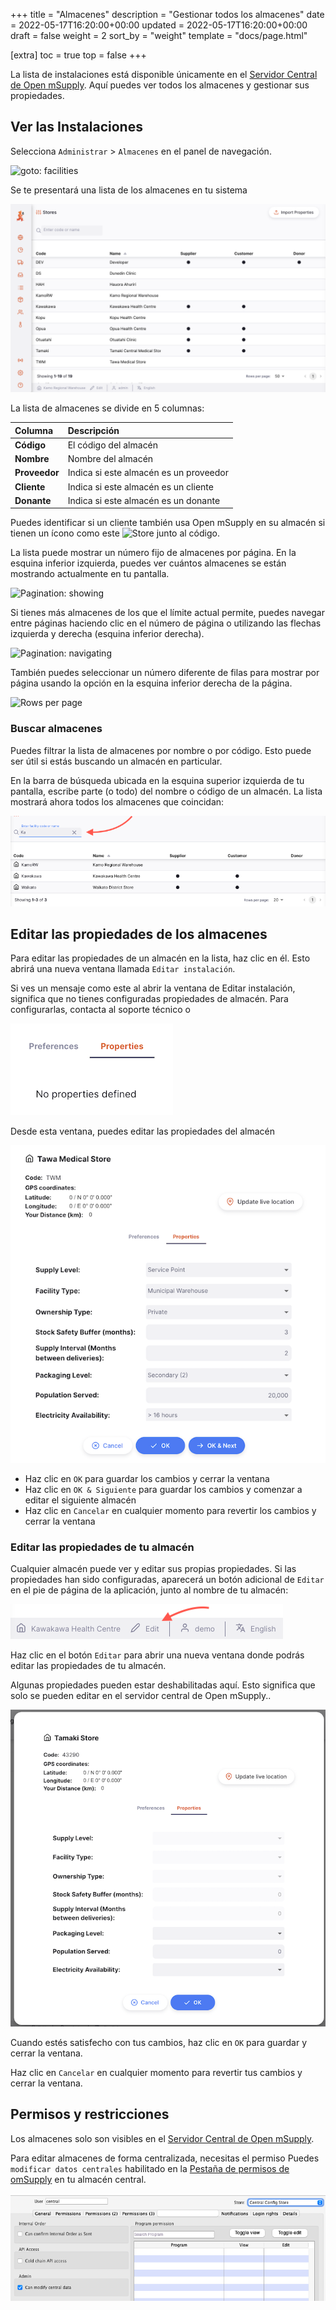 +++
title = "Almacenes"
description = "Gestionar todos los almacenes"
date = 2022-05-17T16:20:00+00:00
updated = 2022-05-17T16:20:00+00:00
draft = false
weight = 2
sort_by = "weight"
template = "docs/page.html"

[extra]
toc = true
top = false
+++

La lista de instalaciones está disponible únicamente en el [Servidor Central de Open mSupply](/docs/getting_started/central-server). Aquí puedes ver todos los almacenes y gestionar sus propiedades.

## Ver las Instalaciones

Selecciona `Administrar` > `Almacenes` en el panel de navegación.

![goto: facilities](images/goto_facilities.png)

Se te presentará una lista de los almacenes en tu sistema

![facility list](images/facilities.png)

La lista de almacenes se divide en 5 columnas:

| Columna       | Descripción                            |
| :------------ | :------------------------------------- |
| **Código**    | El código del almacén                  |
| **Nombre**    | Nombre del almacén                     |
| **Proveedor** | Indica si este almacén es un proveedor |
| **Cliente**   | Indica si este almacén es un cliente   |
| **Donante**   | Indica si este almacén es un donante   |

<div class="tip">
Puedes identificar si un cliente también usa Open mSupply en su almacén si tienen un ícono como este <img src="/docs/replenishment/images/is_msupplystoreicon.png" alt="Store" style="width:auto"> junto al código. 
</div>

La lista puede mostrar un número fijo de almacenes por página. En la esquina inferior izquierda, puedes ver cuántos almacenes se están mostrando actualmente en tu pantalla.

![Pagination: showing](images/list_showing.png)

Si tienes más almacenes de los que el límite actual permite, puedes navegar entre páginas haciendo clic en el número de página o utilizando las flechas izquierda y derecha (esquina inferior derecha).

![Pagination: navigating](images/list_pagenumbers.png)

También puedes seleccionar un número diferente de filas para mostrar por página usando la opción en la esquina inferior derecha de la página.

![Rows per page](images/rows-per-page-select.png)

### Buscar almacenes

Puedes filtrar la lista de almacenes por nombre o por código. Esto puede ser útil si estás buscando un almacén en particular.

En la barra de búsqueda ubicada en la esquina superior izquierda de tu pantalla, escribe parte (o todo) del nombre o código de un almacén. La lista mostrará ahora todos los almacenes que coincidan:

![Facilities filter](images/facilities_filter.png)

## Editar las propiedades de los almacenes

Para editar las propiedades de un almacén en la lista, haz clic en él. Esto abrirá una nueva ventana llamada `Editar instalación`.


Si ves un mensaje como este al abrir la ventana de Editar instalación, significa que no tienes configuradas propiedades de almacén. Para configurarlas, contacta al soporte técnico o 

![Facilities: no properties](images/facilities-no-properties-defined.png)



Desde esta ventana, puedes editar las propiedades del almacén

![Edit facility](images/edit_properties.png)

- Haz clic en `OK` para guardar los cambios y cerrar la ventana
- Haz clic en `OK & Siguiente` para guardar los cambios y comenzar a editar el siguiente almacén
- Haz clic en `Cancelar` en cualquier momento para revertir los cambios y cerrar la ventana

### Editar las propiedades de tu almacén

Cualquier almacén puede ver y editar sus propias propiedades. Si las propiedades han sido configuradas, aparecerá un botón adicional de `Editar` en el pie de página de la aplicación, junto al nombre de tu almacén:

![Footer: store edit](images/footer_store_edit.png)

Haz clic en el botón `Editar` para abrir una nueva ventana donde podrás editar las propiedades de tu almacén.

<div class='nota'>
Algunas propiedades pueden estar deshabilitadas aquí. Esto significa que solo se pueden editar en el servidor central de Open mSupply..
</div>

![Edit own store](images/edit_remote_store.png)

Cuando estés satisfecho con tus cambios, haz clic en `OK` para guardar y cerrar la ventana.

Haz clic en `Cancelar` en cualquier momento para revertir tus cambios y cerrar la ventana.

## Permisos y restricciones

Los almacenes solo son visibles en el [Servidor Central de Open mSupply](/docs/getting_started/central-server).

Para editar almacenes de forma centralizada, necesitas el permiso Puedes `modificar datos centrales` habilitado en la [Pestaña de permisos de omSupply](https://docs.msupply.org.nz/admin:managing_users?s[]=permission#omsupply_permissions_tab) en tu almacén central.

![Can Modify Central Data Permission](images/can_modify_central.png)
